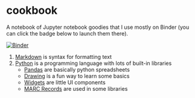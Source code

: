 # cookbook
A notebook of Jupyter notebook goodies that I use mostly on Binder (you can click the badge below to launch them there).

[![Binder](https://mybinder.org/badge_logo.svg)](https://mybinder.org/v2/gh/dbrunton/cookbook/master)

1. [Markdown](https://github.com/dbrunton/cookbook/blob/master/Markdown.ipynb) is syntax for formatting text
1. [Python](https://github.com/dbrunton/cookbook/blob/master/Python.ipynb) is a programming language with lots of built-in libraries
   - [Pandas](https://github.com/dbrunton/cookbook/blob/master/Pandas.ipynb) are basically python spreadsheets
   - [Drawing](https://github.com/dbrunton/cookbook/blob/master/Turtle%20Drawing.ipynb) is a fun way to learn some basics
   - [Widgets](https://github.com/dbrunton/cookbook/blob/master/Widgets.ipynb) are little UI components
   - [MARC Records](https://github.com/dbrunton/cookbook/blob/master/Turtle%20Drawing.ipynb) are used in some libraries

